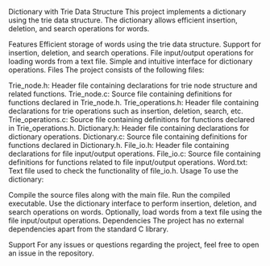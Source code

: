 Dictionary with Trie Data Structure
This project implements a dictionary using the trie data structure. The dictionary allows efficient insertion, deletion, and search operations for words.

Features
Efficient storage of words using the trie data structure.
Support for insertion, deletion, and search operations.
File input/output operations for loading words from a text file.
Simple and intuitive interface for dictionary operations.
Files
The project consists of the following files:

Trie_node.h: Header file containing declarations for trie node structure and related functions.
Trie_node.c: Source file containing definitions for functions declared in Trie_node.h.
Trie_operations.h: Header file containing declarations for trie operations such as insertion, deletion, search, etc.
Trie_operations.c: Source file containing definitions for functions declared in Trie_operations.h.
Dictionary.h: Header file containing declarations for dictionary operations.
Dictionary.c: Source file containing definitions for functions declared in Dictionary.h.
File_io.h: Header file containing declarations for file input/output operations.
File_io.c: Source file containing definitions for functions related to file input/output operations.
Word.txt: Text file used to check the functionality of file_io.h.
Usage
To use the dictionary:

Compile the source files along with the main file.
Run the compiled executable.
Use the dictionary interface to perform insertion, deletion, and search operations on words.
Optionally, load words from a text file using the file input/output operations.
Dependencies
The project has no external dependencies apart from the standard C library.

Support
For any issues or questions regarding the project, feel free to open an issue in the repository.
